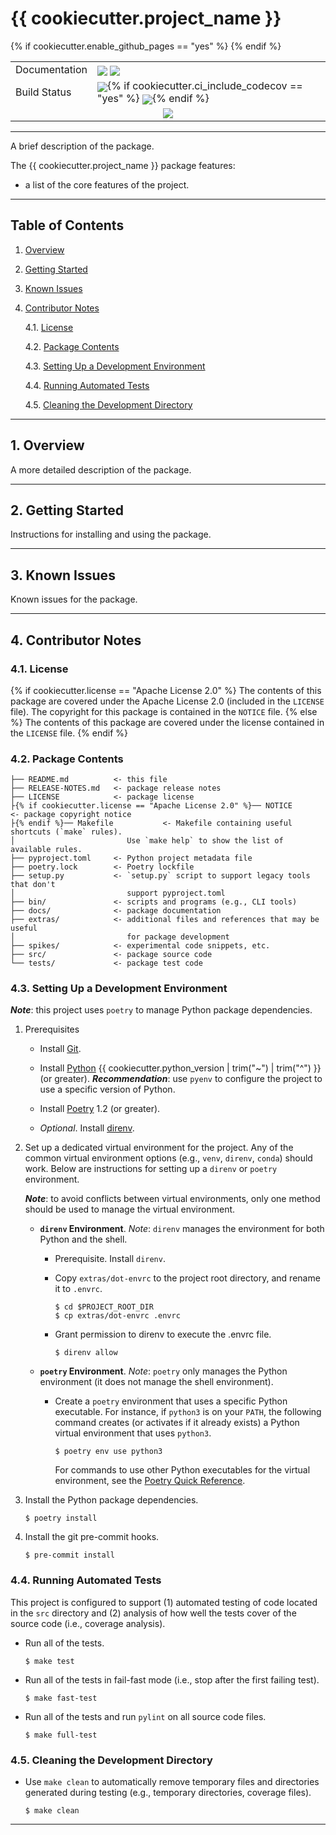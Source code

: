 {{ cookiecutter.project_name }}
===============================================================================

[----------------------------- BADGES: BEGIN -----------------------------]: #

<table>{% if cookiecutter.enable_github_pages == "yes" %}
  <tr>
    <td>Documentation</td>
    <td>
      <a href="https://{{ cookiecutter.github_repo_owner }}.github.io/{{ cookiecutter.project_name }}/dev/"><img style="vertical-align: bottom;" src="https://img.shields.io/badge/docs-dev-blue.svg"/></a>
      <a href="https://{{ cookiecutter.github_repo_owner }}.github.io/{{ cookiecutter.project_name }}/stable/"><img style="vertical-align: bottom;" src="https://img.shields.io/badge/docs-stable-blue.svg"/></a>
    </td>
  </tr>
  {% endif %}
  <tr>
    <td>Build Status</td>
    <td>
      <a href="https://github.com/{{ cookiecutter.github_repo_owner }}/{{ cookiecutter.project_name }}/actions/workflows/CI.yml"><img style="vertical-align: bottom;" src="https://github.com/{{ cookiecutter.github_repo_owner }}/{{ cookiecutter.project_name }}/actions/workflows/CI.yml/badge.svg"/></a>{% if cookiecutter.ci_include_codecov == "yes" %}
      <a href="https://codecov.io/gh/{{ cookiecutter.github_repo_owner }}/{{ cookiecutter.project_name }}">
        <img style="vertical-align: bottom;" src="https://codecov.io/gh/{{ cookiecutter.github_repo_owner }}/{{ cookiecutter.project_name }}/branch/main/graph/badge.svg"/></a>{% endif %}
    </td>
  </tr>

  <!-- Miscellaneous Badges -->
  <tr>
    <td colspan=2 align="center">
      <a href="https://github.com/{{ cookiecutter.github_repo_owner }}/{{ cookiecutter.project_name }}/issues"><img style="vertical-align: bottom;" src="https://img.shields.io/badge/contributions-welcome-brightgreen.svg?style=flat"/></a>
    </td>
  </tr>
</table>

[------------------------------ BADGES: END ------------------------------]: #

-------------------------------------------------------------------------------

A brief description of the package.

The {{ cookiecutter.project_name }} package features:

* a list of the core features of the project.

-------------------------------------------------------------------------------

Table of Contents
-----------------

1. [Overview][#1]

2. [Getting Started][#2]

3. [Known Issues][#3]

4. [Contributor Notes][#4]

   4.1. [License][#4.1]

   4.2. [Package Contents][#4.2]

   4.3. [Setting Up a Development Environment][#4.3]

   4.4. [Running Automated Tests][#4.4]

   4.5. [Cleaning the Development Directory][#4.5]

-------------------------------------------------------------------------------

## 1. Overview

A more detailed description of the package.

-------------------------------------------------------------------------------

## 2. Getting Started

Instructions for installing and using the package.

-------------------------------------------------------------------------------

## 3. Known Issues

Known issues for the package.

-------------------------------------------------------------------------------

## 4. Contributor Notes

### 4.1. License
{% if cookiecutter.license == "Apache License 2.0" %}
The contents of this package are covered under the Apache License 2.0 (included
in the `LICENSE` file). The copyright for this package is contained in the
`NOTICE` file.
{% else %}
The contents of this package are covered under the license contained in the
`LICENSE` file.
{% endif %}
### 4.2. Package Contents

```
├── README.md          <- this file
├── RELEASE-NOTES.md   <- package release notes
├── LICENSE            <- package license
├{% if cookiecutter.license == "Apache License 2.0" %}── NOTICE             <- package copyright notice
├{% endif %}── Makefile           <- Makefile containing useful shortcuts (`make` rules).
│                         Use `make help` to show the list of available rules.
├── pyproject.toml     <- Python project metadata file
├── poetry.lock        <- Poetry lockfile
├── setup.py           <- `setup.py` script to support legacy tools that don't
│                         support pyproject.toml
├── bin/               <- scripts and programs (e.g., CLI tools)
├── docs/              <- package documentation
├── extras/            <- additional files and references that may be useful
│                         for package development
├── spikes/            <- experimental code snippets, etc.
├── src/               <- package source code
└── tests/             <- package test code
```

### 4.3. Setting Up a Development Environment

<strong><em>Note</em></strong>: this project uses `poetry` to manage Python
package dependencies.

1. Prerequisites

   * Install [Git][git].

   * Install [Python][python] {{ cookiecutter.python_version | trim("~") | trim("^") }} (or greater).
     <strong><em>Recommendation</em></strong>: use `pyenv` to configure the
     project to use a specific version of Python.

   * Install [Poetry][poetry] 1.2 (or greater).

   * <em>Optional</em>. Install [direnv][direnv].

2. Set up a dedicated virtual environment for the project. Any of the common
   virtual environment options (e.g., `venv`, `direnv`, `conda`) should work.
   Below are instructions for setting up a `direnv` or `poetry` environment.

   <strong><em>Note</em></strong>: to avoid conflicts between virtual
   environments, only one method should be used to manage the virtual
   environment.

   * <strong>`direnv` Environment</strong>. <em>Note</em>: `direnv` manages the
     environment for both Python and the shell.

     * Prerequisite. Install `direnv`.

     * Copy `extras/dot-envrc` to the project root directory, and rename it to
       `.envrc`.

       ```shell
       $ cd $PROJECT_ROOT_DIR
       $ cp extras/dot-envrc .envrc
       ```

     * Grant permission to direnv to execute the .envrc file.

       ```shell
       $ direnv allow
       ```

   * <strong>`poetry` Environment</strong>. <em>Note</em>: `poetry` only
     manages the Python environment (it does not manage the shell environment).

     * Create a `poetry` environment that uses a specific Python executable.
       For instance, if `python3` is on your `PATH`, the following command
       creates (or activates if it already exists) a Python virtual environment
       that uses `python3`.

       ```shell
       $ poetry env use python3
       ```

       For commands to use other Python executables for the virtual environment,
       see the [Poetry Quick Reference][poetry-quick-reference].

3. Install the Python package dependencies.

   ```shell
   $ poetry install
   ```

4. Install the git pre-commit hooks.

   ```shell
   $ pre-commit install
   ```

### 4.4. Running Automated Tests

This project is configured to support (1) automated testing of code located in
the `src` directory and (2) analysis of how well the tests cover of the source
code (i.e., coverage analysis).

* Run all of the tests.

  ```shell
  $ make test
  ```

* Run all of the tests in fail-fast mode (i.e., stop after the first failing
  test).

  ```shell
  $ make fast-test
  ```

* Run all of the tests and run `pylint` on all source code files.

  ```shell
  $ make full-test
  ```

### 4.5. Cleaning the Development Directory

* Use `make clean` to automatically remove temporary files and directories
  generated during testing (e.g., temporary directories, coverage files).

  ```shell
  $ make clean
  ```

-------------------------------------------------------------------------------

[----------------------------- INTERNAL LINKS -----------------------------]: #

[#1]: #1-overview

[#2]: #2-getting-started

[#3]: #3-known-issues

[#4]: #4-contributor-notes
[#4.1]: #41-license
[#4.2]: #42-package-contents
[#4.3]: #43-setting-up-a-development-environment
[#4.4]: #44-running-automated-tests
[#4.5]: #45-cleaning-the-development-directory

[---------------------------- REPOSITORY LINKS ----------------------------]: #

[poetry-quick-reference]: extras/references/Poetry-Quick-Reference.md

[----------------------------- EXTERNAL LINKS -----------------------------]: #

[direnv]: https://direnv.net/

[git]: https://git-scm.com/

[python]: https://www.python.org/

[poetry]: https://python-poetry.org/
